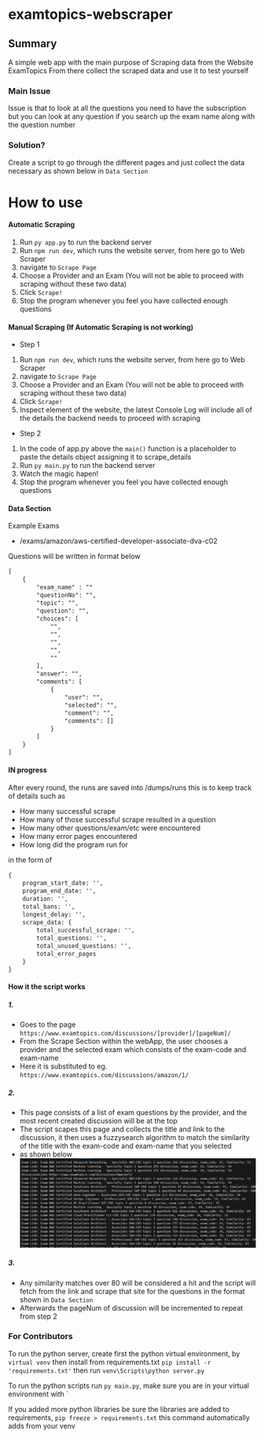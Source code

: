 ﻿# examtopics-webscraper

## Summary
A simple web app with the main purpose of Scraping data from the Website ExamTopics
From there collect the scraped data and use it to test yourself 

### Main Issue 
Issue is that to look at all the questions you need to have the subscription
but you can look at any question if you search up the exam name along with the question number 


### Solution?
Create a script to go through the different pages and just collect the data necessary as shown below in `Data Section`


# How to use
#### Automatic Scraping
1) Run `py app.py` to run the backend server 
2) Run `npm run dev`, which runs the website server, from here go to Web Scraper 
3) navigate to `Scrape Page`
4) Choose a Provider and an Exam (You will not be able to proceed with scraping without these two data)
5) Click `Scrape!` 
6) Stop the program whenever you feel you have collected enough questions


#### Manual Scraping (If Automatic Scraping is not working)
- Step 1
1) Run `npm run dev`, which runs the website server, from here go to Web Scraper 
2) navigate to `Scrape Page`
3) Choose a Provider and an Exam (You will not be able to proceed with scraping without these two data)
4) Click `Scrape!` 
5) Inspect element of the website, the latest Console Log will include all of the details the backend needs to proceed with scraping

- Step 2
1) In the code of app.py above the `main()` function is a placeholder to paste the details object assigning it to scrape_details
2) Run `py main.py` to run the backend server
3) Watch the magic hapen! 
4) Stop the program whenever you feel you have collected enough questions


#### Data Section
Example Exams
- /exams/amazon/aws-certified-developer-associate-dva-c02

Questions will be written in format below
```
[
    {
        "exam_name" : ""
        "questionNo": "",
        "topic": "",
        "question": "",
        "choices": [
            "",
            "",
            "",
            "",
            ""
        ],
        "answer": "",
        "comments": [
            {
                "user": "",
                "selected": "",
                "comment": "",
                "comments": []
            }
        ]
    }
]
```


#### IN progress
After every round, the runs are saved into /dumps/runs
this is to keep track of details such as
- How many successful scrape
- How many of those successful scrape resulted in a question
- How many other questions/exam/etc were encountered
- How many error pages encountered
- How long did the program run for

in the form of
```
{
    program_start_date: '',
    program_end_date: '',
    duration: '',
    total_bans: '',
    longest_delay: '',
    scrape_data: {
        total_successful_scrape: '',
        total_questions: '',
        total_unused_questions: '',
        total_error_pages
    }
}
```


#### How it the script works
##### 1.
- Goes to the page `https://www.examtopics.com/discussions/[provider]/[pageNum]/`
- From the Scrape Section within the webApp, the user chooses a provider and the selected exam which consists of the exam-code and exam-name
- Here it is substituted to eg. `https://www.examtopics.com/discussions/amazon/1/` 

##### 2.
- This page consists of a list of exam questions by the provider, and the most recent created discussion will be at the top
- The script scapes this page and collects the title and link to the discussion, it then uses a fuzzysearch algorithm to match the similarity of the title with the exam-code and exam-name that you selected
- as shown below
![alt text](image.png)

##### 3. 
- Any similarity matches over 80 will be considered a hit and the script will fetch from the link and scrape that site for the questions in the format shown in `Data Section`
- Afterwards the pageNum of discussion will be incremented to repeat from step 2


### For Contributors
To run the python server, create first the python virtual environment, by `virtual venv` then install from requirements.txt `pip install -r 'requirements.txt'` then run `venv\Scripts\python server.py`

To run the python scripts run `py main.py`, make sure you are in your virtual environment with  `

If you added more python libraries be sure the libraries are added to requirements, `pip freeze > requirements.txt` this command automatically adds from your venv
